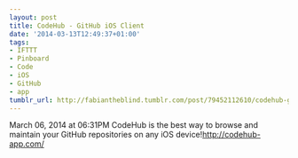 ```yaml
---
layout: post
title: CodeHub - GitHub iOS Client
date: '2014-03-13T12:49:37+01:00'
tags:
- IFTTT
- Pinboard
- Code
- iOS
- GitHub
- app
tumblr_url: http://fabiantheblind.tumblr.com/post/79452112610/codehub-github-ios-client
---
```

March 06, 2014 at 06:31PM
CodeHub is the best way to browse and maintain your GitHub repositories on any iOS device!http://codehub-app.com/
